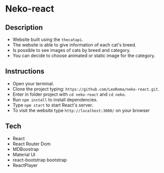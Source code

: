 # Neko-react

## Description
- Website built using the ```thecatapi```.
- The website is able to give information of each cat's breed.
- Is possible to see images of cats by breed and category.
- You can decide to choose animated or static image for the category.

## Instructions
- Open your terminal.
- Clone the project typing: ```https://github.com/LeoRoma/neko-react.git```.
- Enter in folder project with ```cd neko-react``` and ```cd neko```.
- Run ```npm install``` to install dependencies.
- Type ```npm start``` to start React's server.
- To visit the website type ```http://localhost:3000/``` on your browser

## Tech
- React
- React Router Dom
- MDBoostrap
- Material UI
- react-bootstrap bootstrap
- ReactPlayer